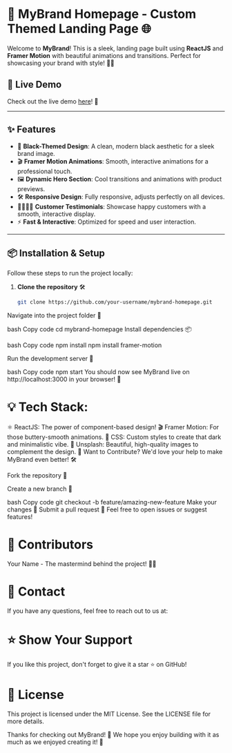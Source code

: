 # 🖤 MyBrand Homepage - Custom Themed Landing Page 🌐

Welcome to **MyBrand**! This is a sleek, landing page built using **ReactJS** and **Framer Motion** with beautiful animations and transitions. Perfect for showcasing your brand with style! 🎨✨

## 🚀 Live Demo
Check out the live demo [here](https://your-live-demo-link.com)! 🎉

---

## ✨ Features

- 🎨 **Black-Themed Design**: A clean, modern black aesthetic for a sleek brand image.
- 🎬 **Framer Motion Animations**: Smooth, interactive animations for a professional touch.
- 🖼️ **Dynamic Hero Section**: Cool transitions and animations with product previews.
- 🛠️ **Responsive Design**: Fully responsive, adjusts perfectly on all devices.
- 👨‍👩‍👧‍👦 **Customer Testimonials**: Showcase happy customers with a smooth, interactive display.
- ⚡ **Fast & Interactive**: Optimized for speed and user interaction.
  
---

## 📦 Installation & Setup

Follow these steps to run the project locally: 

1. **Clone the repository** 🛠️
   ```bash
   git clone https://github.com/your-username/mybrand-homepage.git
Navigate into the project folder 📂

bash
Copy code
cd mybrand-homepage
Install dependencies 📦

bash
Copy code
npm install
npm install framer-motion

Run the development server 🚀

bash
Copy code
npm start
You should now see MyBrand live on http://localhost:3000 in your browser! 🎉

# 💡 Tech Stack:

⚛️ ReactJS: The power of component-based design!
🎬 Framer Motion: For those buttery-smooth animations.
💅 CSS: Custom styles to create that dark and minimalistic vibe.
📸 Unsplash: Beautiful, high-quality images to complement the design.
🎨 Want to Contribute?
We'd love your help to make MyBrand even better! 🛠️

Fork the repository 🍴

Create a new branch 🔧

bash
Copy code
git checkout -b feature/amazing-new-feature
Make your changes 🎨
Submit a pull request 🚀
Feel free to open issues or suggest features!

# 👥 Contributors

Your Name - The mastermind behind the project! 🧠💡

# 📧 Contact

If you have any questions, feel free to reach out to us at:

# ⭐ Show Your Support

If you like this project, don't forget to give it a star ⭐ on GitHub!

# 📝 License

This project is licensed under the MIT License. See the LICENSE file for more details.

Thanks for checking out MyBrand! 🎉 We hope you enjoy building with it as much as we enjoyed creating it! 🖤
